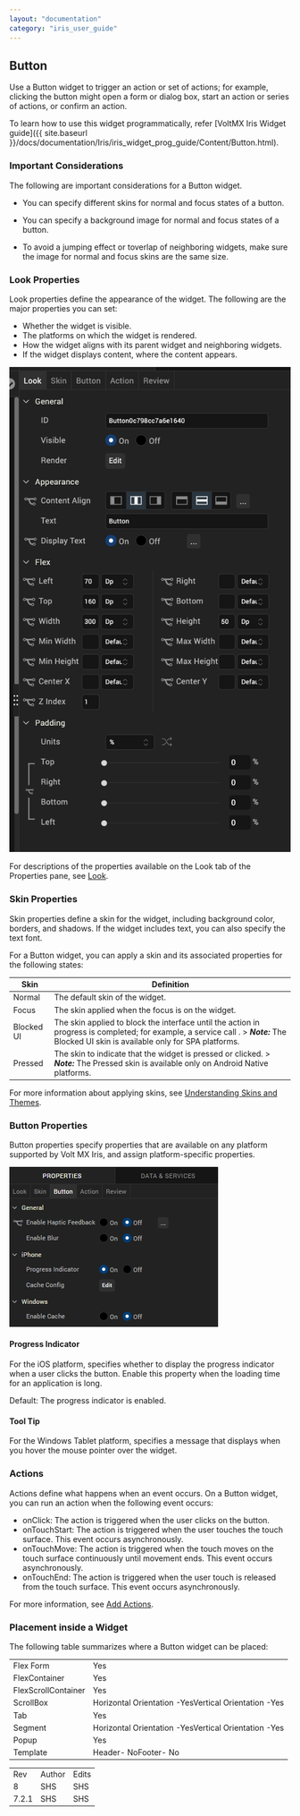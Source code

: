 ```yaml
---
layout: "documentation"
category: "iris_user_guide"
---
```

                            


Button
------

Use a Button widget to trigger an action or set of actions; for example, clicking the button might open a form or dialog box, start an action or series of actions, or confirm an action.

To learn how to use this widget programmatically, refer [VoltMX Iris Widget guide]({{ site.baseurl }}/docs/documentation/Iris/iris_widget_prog_guide/Content/Button.html).

### Important Considerations

The following are important considerations for a Button widget.

*   You can specify different skins for normal and focus states of a button.
*   You can specify a background image for normal and focus states of a button.
    
*   To avoid a jumping effect or toverlap of neighboring widgets, make sure the image for normal and focus skins are the same size.

### Look Properties

Look properties define the appearance of the widget. The following are the major properties you can set:

*   Whether the widget is visible.
*   The platforms on which the widget is rendered.
*   How the widget aligns with its parent widget and neighboring widgets.
*   If the widget displays content, where the content appears.

![](Resources/Images/image27.png)

For descriptions of the properties available on the Look tab of the Properties pane, see [Look](Look.html#Flex).

### Skin Properties

Skin properties define a skin for the widget, including background color, borders, and shadows. If the widget includes text, you can also specify the text font.

For a Button widget, you can apply a skin and its associated properties for the following states:

  
| Skin | Definition |
| --- | --- |
| Normal | The default skin of the widget. |
| Focus | The skin applied when the focus is on the widget. |
| Blocked UI | The skin applied to block the interface until the action in progress is completed; for example, a service call . > **_Note:_** The Blocked UI skin is available only for SPA platforms. |
| Pressed | The skin to indicate that the widget is pressed or clicked. > **_Note:_** The Pressed skin is available only on Android Native platforms. |

For more information about applying skins, see [Understanding Skins and Themes](Customizing_the_Look_and_Feel_with_Skins.html).

### Button Properties

Button properties specify properties that are available on any platform supported by Volt MX Iris, and assign platform-specific properties.

![](Resources/Images/Button-wsp.png)

#### Progress Indicator

For the iOS platform, specifies whether to display the progress indicator when a user clicks the button. Enable this property when the loading time for an application is long.

Default: The progress indicator is enabled.

#### Tool Tip

For the Windows Tablet platform, specifies a message that displays when you hover the mouse pointer over the widget.

### Actions

Actions define what happens when an event occurs. On a Button widget, you can run an action when the following event occurs:

*   onClick: The action is triggered when the user clicks on the button.
*   onTouchStart: The action is triggered when the user touches the touch surface. This event occurs asynchronously.
*   onTouchMove: The action is triggered when the touch moves on the touch surface continuously until movement ends. This event occurs asynchronously.
*   onTouchEnd: The action is triggered when the user touch is released from the touch surface. This event occurs asynchronously.

For more information, see [Add Actions](working_with_Action_Editor.html).

### Placement inside a Widget

The following table summarizes where a Button widget can be placed:

<table style="mc-table-style: url('Resources/TableStyles/2015DefinitiveBasicTable.css');" class="TableStyle-2015DefinitiveBasicTable" cellspacing="0"><colgroup><col class="TableStyle-2015DefinitiveBasicTable-Column-Column1"> <col class="TableStyle-2015DefinitiveBasicTable-Column-Column1"></colgroup><tbody><tr class="TableStyle-2015DefinitiveBasicTable-Body-Body1"><td class="TableStyle-2015DefinitiveBasicTable-BodyE-Column1-Body1">Flex Form</td><td class="TableStyle-2015DefinitiveBasicTable-BodyD-Column1-Body1">Yes</td></tr><tr class="TableStyle-2015DefinitiveBasicTable-Body-Body1"><td class="TableStyle-2015DefinitiveBasicTable-BodyE-Column1-Body1">FlexContainer</td><td class="TableStyle-2015DefinitiveBasicTable-BodyD-Column1-Body1">Yes</td></tr><tr class="TableStyle-2015DefinitiveBasicTable-Body-Body1"><td class="TableStyle-2015DefinitiveBasicTable-BodyE-Column1-Body1">FlexScrollContainer</td><td class="TableStyle-2015DefinitiveBasicTable-BodyD-Column1-Body1">Yes</td></tr><tr class="TableStyle-2015DefinitiveBasicTable-Body-Body1"><td class="TableStyle-2015DefinitiveBasicTable-BodyE-Column1-Body1">ScrollBox</td><td class="TableStyle-2015DefinitiveBasicTable-BodyD-Column1-Body1">Horizontal Orientation -YesVertical Orientation -Yes</td></tr><tr class="TableStyle-2015DefinitiveBasicTable-Body-Body1"><td class="TableStyle-2015DefinitiveBasicTable-BodyE-Column1-Body1">Tab</td><td class="TableStyle-2015DefinitiveBasicTable-BodyD-Column1-Body1">Yes</td></tr><tr class="TableStyle-2015DefinitiveBasicTable-Body-Body1"><td class="TableStyle-2015DefinitiveBasicTable-BodyE-Column1-Body1">Segment</td><td class="TableStyle-2015DefinitiveBasicTable-BodyD-Column1-Body1">Horizontal Orientation -YesVertical Orientation -Yes</td></tr><tr class="TableStyle-2015DefinitiveBasicTable-Body-Body1"><td class="TableStyle-2015DefinitiveBasicTable-BodyE-Column1-Body1">Popup</td><td class="TableStyle-2015DefinitiveBasicTable-BodyD-Column1-Body1">Yes</td></tr><tr class="TableStyle-2015DefinitiveBasicTable-Body-Body1"><td class="TableStyle-2015DefinitiveBasicTable-BodyB-Column1-Body1">Template&nbsp;</td><td class="TableStyle-2015DefinitiveBasicTable-BodyA-Column1-Body1">Header- NoFooter- No</td></tr></tbody></table>

<table style="margin-left: 0;margin-right: auto;mc-table-style: url('Resources/TableStyles/RevisionTable.css');" class="TableStyle-RevisionTable" cellspacing="0" data-mc-conditions="Default.HTML5 Only"><colgroup><col class="TableStyle-RevisionTable-Column-Column1" style="width: 36px;"> <col class="TableStyle-RevisionTable-Column-Column1"> <col class="TableStyle-RevisionTable-Column-Column1"></colgroup><tbody><tr class="TableStyle-RevisionTable-Body-Body1"><td class="TableStyle-RevisionTable-BodyE-Column1-Body1" data-mc-conditions="Default.HTML5 Only">Rev</td><td class="TableStyle-RevisionTable-BodyE-Column1-Body1" data-mc-conditions="Default.HTML5 Only">Author</td><td class="TableStyle-RevisionTable-BodyD-Column1-Body1" data-mc-conditions="Default.HTML5 Only">Edits</td></tr><tr class="TableStyle-RevisionTable-Body-Body1"><td class="TableStyle-RevisionTable-BodyE-Column1-Body1" data-mc-conditions="Default.HTML5 Only">8</td><td class="TableStyle-RevisionTable-BodyE-Column1-Body1" data-mc-conditions="Default.HTML5 Only">SHS</td><td class="TableStyle-RevisionTable-BodyD-Column1-Body1" data-mc-conditions="Default.HTML5 Only">SHS</td></tr><tr class="TableStyle-RevisionTable-Body-Body1"><td class="TableStyle-RevisionTable-BodyB-Column1-Body1" data-mc-conditions="Default.HTML5 Only">7.2.1</td><td class="TableStyle-RevisionTable-BodyB-Column1-Body1" data-mc-conditions="Default.HTML5 Only">SHS</td><td class="TableStyle-RevisionTable-BodyA-Column1-Body1" data-mc-conditions="Default.HTML5 Only">SHS</td></tr></tbody></table>
